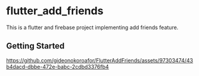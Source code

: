 # flutter_add_friends

This is a flutter and firebase project implementing add friends feature.

## Getting Started




https://github.com/gideonokoroafor/FlutterAddFriends/assets/97303474/43b4dacd-dbbe-472e-babc-2cdbd3376fb4

